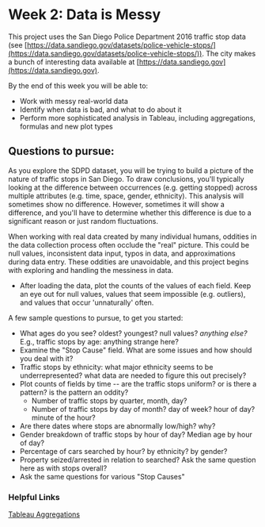 # Week 2: Data is Messy

This project uses the San Diego Police Department 2016 traffic stop
data (see
[https://data.sandiego.gov/datasets/police-vehicle-stops/](https://data.sandiego.gov/datasets/police-vehicle-stops/)). The city
makes a bunch of interesting data available at
[https://data.sandiego.gov](https://data.sandiego.gov).

By the end of this week you will be able to:

* Work with messy real-world data
* Identify when data is bad, and what to do about it
* Perform more sophisticated analysis in Tableau, including aggregations, formulas and new plot types

## Questions to pursue:

As you explore the SDPD dataset, you will be trying to build a picture
of the nature of traffic stops in San Diego. To draw conclusions,
you'll typically looking at the difference between occurrences
(e.g. getting stopped) across multiple attributes (e.g. time, space,
gender, ethnicity). This analysis will sometimes show no
difference. However, sometimes it will show a difference, and you'll
have to determine whether this difference is due to a significant
reason or just random fluctuations.

When working with real data created by many individual humans,
oddities in the data collection process often occlude the "real"
picture. This could be null values, inconsistent data input, typos in
data, and approximations during data entry. These oddities are
unavoidable, and this project begins with exploring and handling the
messiness in data.

* After loading the data, plot the counts of the values of each
  field. Keep an eye out for null values, values that seem impossible
  (e.g. outliers), and values that occur 'unnaturally' often. 

A few sample questions to pursue, to get you started:

* What ages do you see? oldest? youngest? null values? *anything
  else?* E.g., traffic stops by age: anything strange here? 
* Examine the "Stop Cause" field. What are some issues and how should
  you deal with it?
* Traffic stops by ethnicity: what major ethnicity seems to be
  underrepresented? what data are needed to figure this out precisely?
* Plot counts of fields by time -- are the traffic stops uniform? or
  is there a pattern? is the pattern an oddity?
    - Number of traffic stops by quarter, month, day?
    - Number of traffic stops by day of month? day of week? hour of
      day? minute of the hour?
* Are there dates where stops are abnormally low/high? why?
* Gender breakdown of traffic stops by hour of day? Median age by hour
  of day?
* Percentage of cars searched by hour? by ethnicity? by gender?
* Property seized/arrested in relation to searched? Ask the same
  question here as with stops overall?
* Ask the same questions for various "Stop Causes"

### Helpful Links

[Tableau Aggregations](https://onlinehelp.tableau.com/current/pro/desktop/en-us/calculations_calculatedfields_aggregate_create.htm)